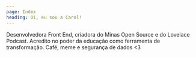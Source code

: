 ```yaml
---
page: Index
heading: Oi, eu sou a Carol!
---
```

Desenvolvedora Front End, criadora do Minas Open Source e do Lovelace Podcast.
Acredito no poder da educação como ferramenta de transformação.
Café, meme e segurança de dados <3

